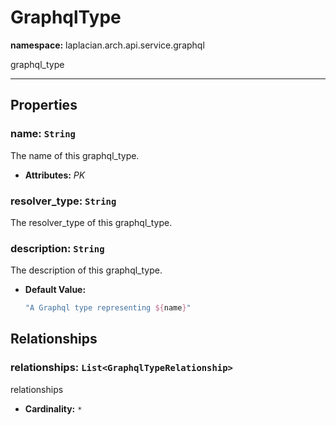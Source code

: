 # **GraphqlType**
**namespace:** laplacian.arch.api.service.graphql

graphql_type



---

## Properties

### name: `String`
The name of this graphql_type.
- **Attributes:** *PK*

### resolver_type: `String`
The resolver_type of this graphql_type.

### description: `String`
The description of this graphql_type.
- **Default Value:**
  ```kotlin
  "A Graphql type representing ${name}"
  ```

## Relationships

### relationships: `List<GraphqlTypeRelationship>`
relationships
- **Cardinality:** `*`